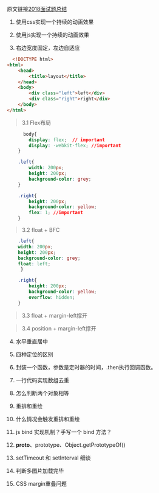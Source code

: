 

原文链接[2018面试题总结](https://segmentfault.com/a/1190000013827826)


1. 使用css实现一个持续的动画效果

2. 使用js实现一个持续的动画效果

3. 右边宽度固定，左边自适应
```html
  <!DOCTYPE html>
<html>
	<head>
		<title>layout</title>
	</head>
	<body>
		<div class="left">left</div>
		<div class="right">right</div>
	</body>
</html>
```

> 3.1 Flex布局

```css
      body{
		display: flex;  // important
		display: -webkit-flex; //important
	}

	.left{
		width: 200px;
		height: 200px;
		background-color: grey;
	}

	.right{
		height: 200px;
		background-color: yellow;
		flex: 1; //important
	}
```

> 3.2 float + BFC

```css
    .left{
	width: 200px;
	height: 200px;
	background-color: grey;
	float: left;
     }

	.right{
		height: 200px;
		background-color: yellow;
		overflow: hidden;
	}
```

> 3.3 float + margin-left撑开

> 3.4 position + margin-left撑开






4. 水平垂直居中

5. 四种定位的区别

6. 封装一个函数，参数是定时器的时间，.then执行回调函数。

7. 一行代码实现数组去重

8. 怎么判断两个对象相等

9. 重排和重绘

10. 什么情况会触发重排和重绘

11. js bind 实现机制？手写一个 bind 方法？

12. __proto__、prototype、Object.getPrototypeOf()

13. setTimeout 和 setInterval 细谈

14. 判断多图片加载完毕

15. CSS margin重叠问题
